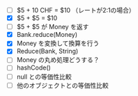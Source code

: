 - [ ] $5 + 10 CHF = $10 （レートが2:1の場合）
- [x] $5 + $5 = $10
- [ ] $5 + $5 が Money を返す
- [x] Bank.reduce(Money)
- [x] Money を変換して換算を行う
- [x] Reduce(Bank, String)
- [ ] Money の丸め処理どうする？
- [ ] hashCode()
- [ ] null との等価性比較
- [ ] 他のオブジェクトとの等価性比較
